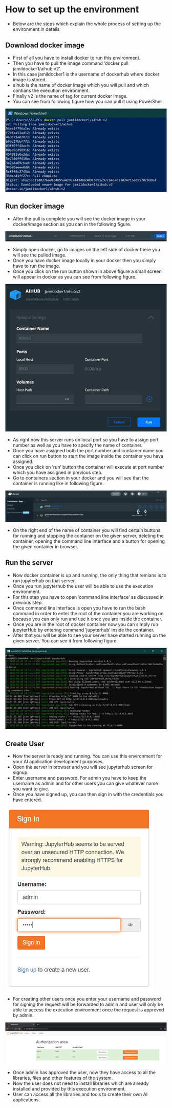 # How to set up the environment
* Below are the steps which explain the whole process of setting up the environment in details

## Download docker image
* First of all you have to install docker to run this environment.
* Then you have to pull the image command ’docker pull jamildocker1/aihub:v2’.
* In this case jamildocker1 is the username of dockerhub where docker image is stored.
* aihub is the name of docker image which you will pull and which contians the execution environment. 
* FInally v2 is the name of tag for current docker image. 
* You can see from following figure how you can pull it using PowerShell.

<img src="https://github.com/jamilahmadzai/AI4SEII/blob/main/images/pulldock.jpg" alt='pic1'/>

## Run docker image
* After the pull is complete you will see the docker image in your docker/image section as you can in the following figure. 

<img src="https://github.com/jamilahmadzai/AI4SEII/blob/main/images/dockrun.PNG" alt='pic1'/>

* Simply open docker, go to images on the left side of docker there you will see the pulled image.
* Once you have docker image locally in your docker then you simply have to run the image. 
* Once you click on the run button shown in above figure a small screen will appear in docker as you can see from following figure. 

<img src="https://github.com/jamilahmadzai/AI4SEII/blob/main/images/dockport.jpeg" alt='pic1'/>

* As right now this server runs on local port so you have to assign port number as well as you have to specify the name of container. 
* Once you have assigned both the port number and container name you can click on run button to start the image inside the container you hava assigned.
* Once you click on ’run’ button the container will execute at port number which you have assigned in previous step. 
* Go to containers section in your docker and you will see that the container is running like in following figure. 

<img src="https://github.com/jamilahmadzai/AI4SEII/blob/main/images/dockcontainer.jpeg" alt='pic1'/>

* On the right end of the name of container you will find certain buttons for running and stopping the container on the given server, deleting the container, opening the command line interface and a button for opening the given container in browser.

## Run the server
* Now docker container is up and running, the only thing that remians is to run jupyterhub on that server. 
* Once you run jupyterhub the user will be able to use the execution environment.
* For this step you have to open ’command line interface’ as discussed in previous step. 
* Once command line interface is open you have to run the bash command in order to enter the root of the container you are working on because you can only run and use it once you are inside the container.
* Once you are in the root of docker container now you can simply run jupyterHub by entering command ’jupyterhub’ inside the container. 
* After that you will be able to see your server hase started running on the given server. You can see it from following figure.

<img src="https://github.com/jamilahmadzai/AI4SEII/blob/main/images/dockcli.jpeg" alt='pic1'/>

## Create User
* Now the server is ready and running. You can use this environment for your AI application development purposes. 
* Open the server in browser and you will see jupyterhub screen for signup. 
* Enter username and password. For admin you have to keep the username as admin and for other users you can give whatever name you want to give. 
* Once you have signed up, you can then sign in with the credentials you have entered.

<img src="https://github.com/jamilahmadzai/AI4SEII/blob/main/images/dockadmin2.jpeg" alt='pic1'/>

* For creating other users once you enter your username and password for signing the request will be forwarded to admin and user will only be able to access the
execution environment once the request is approved by admin.

<img src="https://github.com/jamilahmadzai/AI4SEII/blob/main/images/authorize_user.PNG" alt='pic1'/>

* Once admin has approved the user, now they have access to all the libraries, files and other features of the system. 
* Now the user does not need to install libraries which are already installed and provided by this execution environment. 
* User can access all the libraries and tools to create their own AI applications.
